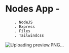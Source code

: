 # Nodes App - 
        . NodeJS
        . Express
        . Files
        . Tailwindcss
![Uploading preview.PNG…]()
